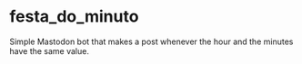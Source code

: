 # festa_do_minuto
Simple Mastodon bot that makes a post whenever the hour and the minutes have the same value.
